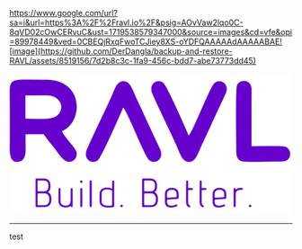 https://www.google.com/url?sa=i&url=https%3A%2F%2Fravl.io%2F&psig=AOvVaw2lqo0C-8qVD02cOwCERvuC&ust=1719538579347000&source=images&cd=vfe&opi=89978449&ved=0CBEQjRxqFwoTCJiey8XS-oYDFQAAAAAdAAAAABAE![image](https://github.com/DerDangla/backup-and-restore-RAVL/assets/8519156/7d2b8c3c-1fa9-456c-bdd7-abe73773dd45)

<img src="ravl-logo.webp" />

-----------

test
